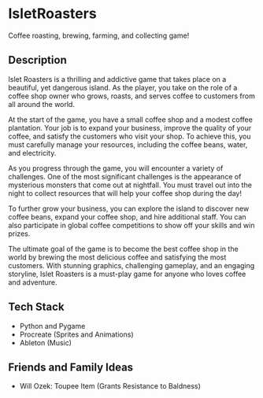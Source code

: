# IsletRoasters
Coffee roasting, brewing, farming, and collecting game!

## Description

Islet Roasters is a thrilling and addictive game that takes place on a beautiful, 
yet dangerous island. As the player, you take on the role of a coffee shop owner 
who grows, roasts, and serves coffee to customers from all around the world.

At the start of the game, you have a small coffee shop and a modest coffee 
plantation. Your job is to expand your business, improve the quality of your 
coffee, and satisfy the customers who visit your shop. To achieve this, you must 
carefully manage your resources, including the coffee beans, water, and electricity.

As you progress through the game, you will encounter a variety of challenges. 
One of the most significant challenges is the appearance of mysterious monsters 
that come out at nightfall. You must travel out into the night to collect resources
that will help your coffee shop during the day!

To further grow your business, you can explore the island to discover new coffee 
beans, expand your coffee shop, and hire additional staff. You can also participate 
in global coffee competitions to show off your skills and win prizes.

The ultimate goal of the game is to become the best coffee shop in the world 
by brewing the most delicious coffee and satisfying the most customers. 
With stunning graphics, challenging gameplay, and an engaging storyline, 
Islet Roasters is a must-play game for anyone who loves coffee and adventure.

## Tech Stack

- Python and Pygame
- Procreate (Sprites and Animations)
- Ableton (Music)

## Friends and Family Ideas

- Will Ozek: Toupee Item (Grants Resistance to Baldness)